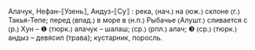 ---
---

Алачук, Нефан-⟦Узень⟧, Андуз-⟦Су⟧
: река, ⦅нач.⦆ на ⦅юж.⦆ склоне ⦅г.⦆ Такья-Тепе; перед ⦅впад.⦆ в море в ⦅н.п.⦆ Рыбачье ⦅Алушт.⦆ сливается с ⦅р.⦆ Хун – ❶ ⦅тюрк.⦆ алачук – шалаш; ⦅ср.⦆ ⦅рпл.⦆ алач; ❸ ⦅ср.⦆ ⦅тюрк.⦆ андыз – девясил (трава); кустарник, поросль.
